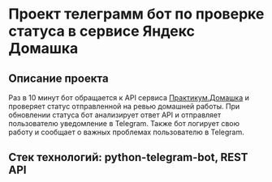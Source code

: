 # Проект телеграмм бот по проверке статуса в сервисе Яндекс Домашка
## Описание проекта
Раз в 10 минут бот обращается к API сервиса [Практикум.Домашка](https://practicum.yandex.ru/api/user_api/homework_statuses/) и проверяет статус отправленной на ревью домашней работы. При обновлении статуса бот анализирует ответ API и отправляет пользователю уведомление в Telegram.
Также бот логирует свою работу и сообщает о важных проблемах пользователю в Telegram.
## Стек технологий: python-telegram-bot, REST API
